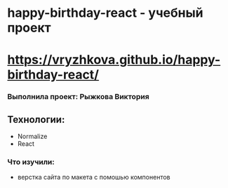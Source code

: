 # happy-birthday-react - учебный проект

# https://vryzhkova.github.io/happy-birthday-react/

### Выполнила проект: Рыжкова Виктория

## Технологии:

- Normalize
- React

### Что изучили:

- верстка сайта по макета с помошью компонентов
